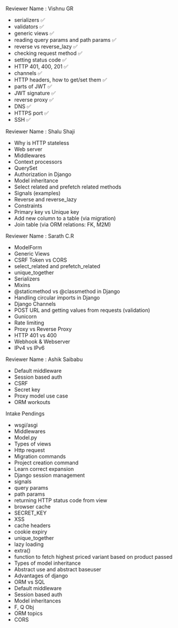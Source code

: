 Reviewer Name : Vishnu GR

- serializers ✅
- validators ✅
- generic views ✅
- reading query params and path params ✅
- reverse vs reverse_lazy ✅
- checking request method ✅
- setting status code ✅
- HTTP 401, 400, 201 ✅
- channels ✅
- HTTP headers, how to get/set them ✅
- parts of JWT ✅
- JWT signature ✅
- reverse proxy ✅
- DNS ✅
- HTTPS port ✅
- SSH ✅

Reviewer Name : Shalu Shaji

- Why is HTTP stateless
- Web server
- Middlewares
- Context processors
- QuerySet
- Authorization in Django
- Model inheritance
- Select related and prefetch related methods
- Signals (examples)
- Reverse and reverse_lazy
- Constraints
- Primary key vs Unique key
- Add new column to a table (via migration)
- Join table (via ORM relations: FK, M2M)

Reviewer Name : Sarath C.R

- ModelForm
- Generic Views
- CSRF Token vs CORS
- select_related and prefetch_related
- unique_together
- Serializers
- Mixins
- @staticmethod vs @classmethod in Django
- Handling circular imports in Django
- Django Channels
- POST URL and getting values from requests (validation)
- Gunicorn
- Rate limiting
- Proxy vs Reverse Proxy
- HTTP 401 vs 400
- Webhook & Webserver
- IPv4 vs IPv6

Reviewer Name : Ashik Saibabu

- Default middleware
- Session based auth
- CSRF
- Secret key
- Proxy model use case
- ORM workouts

Intake Pendings

- wsgi/asgi
- Middlewares
- Model.py
- Types of views
- Http request
- Migration commands
- Project creation command
- Learn correct expansion
- Django session management
- signals
- query params
- path params
- returning HTTP status code from view
- browser cache
- SECRET_KEY
- XSS
- cache headers
- cookie expiry
- unique_together
- lazy loading
- extra()
- function to fetch highest priced variant based on product passed
- Types of model inheritance
- Abstract use and abstract baseuser
- Advantages of django
- ORM vs SQL
- Default middleware
- Session based auth
- Model inheritances
- F, Q Obj
- ORM topics
- CORS
